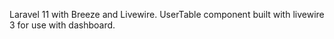 Laravel 11 with Breeze and Livewire.
UserTable component built with livewire 3 for use with dashboard.
